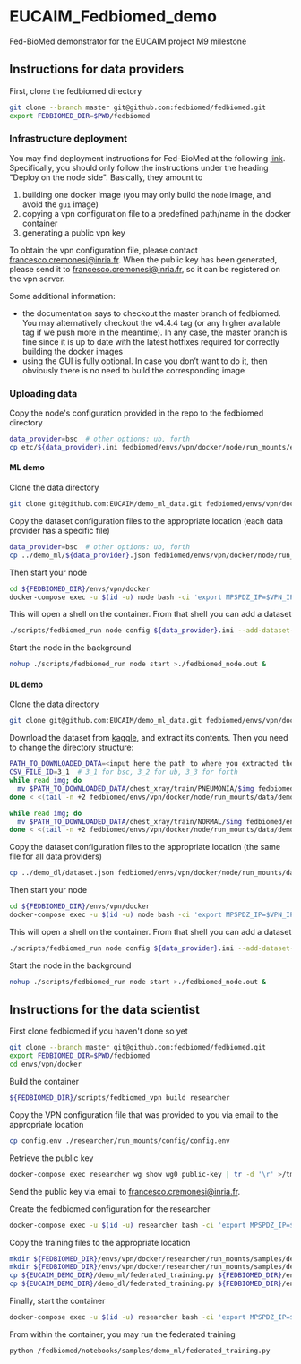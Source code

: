 # EUCAIM_Fedbiomed_demo
Fed-BioMed demonstrator for the EUCAIM project M9 milestone

## Instructions for data providers

First, clone the fedbiomed directory
```bash
git clone --branch master git@github.com:fedbiomed/fedbiomed.git
export FEDBIOMED_DIR=$PWD/fedbiomed
```

### Infrastructure deployment

You may find deployment instructions for Fed-BioMed at the following [link](https://fedbiomed.org/latest/user-guide/deployment/deployment-vpn/#deploy-on-the-node-side). 
Specifically, you should only follow the instructions under the heading "Deploy on the node side". 
Basically, they amount to 
1. building one docker image (you may only build the `node` image, and avoid the `gui` image)
2. copying a vpn configuration file to a predefined path/name in the docker container
3. generating a public vpn key

To obtain the vpn configuration file, please contact [francesco.cremonesi@inria.fr](mailto:francesco.cremonesi@inria.fr).
When the public key has been generated, please send it to [francesco.cremonesi@inria.fr](mailto:francesco.cremonesi@inria.fr), so it can be registered on the vpn server. 

Some additional information:

- the documentation says to checkout the master branch of fedbiomed. You may alternatively checkout the v4.4.4 tag (or any higher available tag if we push more in the meantime). In any case, the master branch is fine since it is up to date with the latest hotfixes required for correctly building the docker images
- using the GUI is fully optional. In case you don’t want to do it, then obviously there is no need to build the corresponding image 

### Uploading data

Copy the node's configuration provided in the repo to the fedbiomed directory

```bash
data_provider=bsc  # other options: ub, forth
cp etc/${data_provider}.ini fedbiomed/envs/vpn/docker/node/run_mounts/etc
```

#### ML demo

Clone the data directory
```bash
git clone git@github.com:EUCAIM/demo_ml_data.git fedbiomed/envs/vpn/docker/node/run_mounts/data/demo_ml_data
```

Copy the dataset configuration files to the appropriate location (each data provider has a specific file)
```bash
data_provider=bsc  # other options: ub, forth
cp ../demo_ml/${data_provider}.json fedbiomed/envs/vpn/docker/node/run_mounts/data/demo_ml_data/
```

Then start your node
```bash
cd ${FEDBIOMED_DIR}/envs/vpn/docker
docker-compose exec -u $(id -u) node bash -ci 'export MPSPDZ_IP=$VPN_IP && export MPSPDZ_PORT=14001 && export MQTT_BROKER=10.220.0.2 && export MQTT_BROKER_PORT=1883 && export UPLOADS_URL="http://10.220.0.3:8000/upload/" && export PYTHONPATH=/fedbiomed && export FEDBIOMED_NO_RESET=1 && eval "$(conda shell.bash hook)" && conda activate fedbiomed-node && bash'
```

This will open a shell on the container. From that shell you can add a dataset
```bash
./scripts/fedbiomed_run node config ${data_provider}.ini --add-dataset-from-file /data/demo_ml_data/${data_provider}.json
```

Start the node in the background
```bash
nohup ./scripts/fedbiomed_run node start >./fedbiomed_node.out &
```


#### DL demo

Clone the data directory
```bash
git clone git@github.com:EUCAIM/demo_ml_data.git fedbiomed/envs/vpn/docker/node/run_mounts/data/demo_dl_data
```

Download the dataset from [kaggle](https://www.kaggle.com/datasets/paultimothymooney/chest-xray-pneumonia), and extract its contents.
Then you need to change the directory structure:
```bash
PATH_TO_DOWNLOADED_DATA=<input here the path to where you extracted the archived data>
CSV_FILE_ID=3_1  # 3_1 for bsc, 3_2 for ub, 3_3 for forth
while read img; do
  mv $PATH_TO_DOWNLOADED_DATA/chest_xray/train/PNEUMONIA/$img fedbiomed/envs/vpn/docker/node/run_mounts/data/chest_xray/PNEUMONIA/$img
done < <(tail -n +2 fedbiomed/envs/vpn/docker/node/run_mounts/data/demo_dl_data/data_ids/three_dataseties_scenario/train.pnm.${CSV_FILE_ID}.csv)

while read img; do
  mv $PATH_TO_DOWNLOADED_DATA/chest_xray/train/NORMAL/$img fedbiomed/envs/vpn/docker/node/run_mounts/data/chest_xray/NORMAL/$img
done < <(tail -n +2 fedbiomed/envs/vpn/docker/node/run_mounts/data/demo_dl_data/data_ids/three_dataseties_scenario/train.nrm.${CSV_FILE_ID}.csv)
```

Copy the dataset configuration files to the appropriate location (the same file for all data providers)
```bash
cp ../demo_dl/dataset.json fedbiomed/envs/vpn/docker/node/run_mounts/data/demo_dl_data/
```

Then start your node
```bash
cd ${FEDBIOMED_DIR}/envs/vpn/docker
docker-compose exec -u $(id -u) node bash -ci 'export MPSPDZ_IP=$VPN_IP && export MPSPDZ_PORT=14001 && export MQTT_BROKER=10.220.0.2 && export MQTT_BROKER_PORT=1883 && export UPLOADS_URL="http://10.220.0.3:8000/upload/" && export PYTHONPATH=/fedbiomed && export FEDBIOMED_NO_RESET=1 && eval "$(conda shell.bash hook)" && conda activate fedbiomed-node && bash'
```

This will open a shell on the container. From that shell you can add a dataset
```bash
./scripts/fedbiomed_run node config ${data_provider}.ini --add-dataset-from-file /data/demo_dl_data/dataset.json
```

Start the node in the background
```bash
nohup ./scripts/fedbiomed_run node start >./fedbiomed_node.out &
```

## Instructions for the data scientist

First clone fedbiomed if you haven't done so yet
```bash
git clone --branch master git@github.com:fedbiomed/fedbiomed.git
export FEDBIOMED_DIR=$PWD/fedbiomed
cd envs/vpn/docker
```

Build the container
```bash
${FEDBIOMED_DIR}/scripts/fedbiomed_vpn build researcher
```

Copy the VPN configuration file that was provided to you via email to the appropriate location
```bash
cp config.env ./researcher/run_mounts/config/config.env
```

Retrieve the public key
```bash
docker-compose exec researcher wg show wg0 public-key | tr -d '\r' >/tmp/publickey-researcher
```

Send the public key via email to [francesco.cremonesi@inria.fr](mailto:francesco.cremonesi@inria.fr).

Create the fedbiomed configuration for the researcher
```bash
docker-compose exec -u $(id -u) researcher bash -ci 'export MPSPDZ_IP=$VPN_IP && export MPSPDZ_PORT=14001 && export MQTT_BROKER=10.220.0.2 && export MQTT_BROKER_PORT=1883 && export UPLOADS_URL="http://10.220.0.3:8000/upload/" && export PYTHONPATH=/fedbiomed && export FEDBIOMED_NO_RESET=1 && eval "$(conda shell.bash hook)" && conda activate fedbiomed-researcher && ./scripts/fedbiomed_run researcher configuration create'
```

Copy the training files to the appropriate location

```bash
mkdir ${FEDBIOMED_DIR}/envs/vpn/docker/researcher/run_mounts/samples/demo_ml/
mkdir ${FEDBIOMED_DIR}/envs/vpn/docker/researcher/run_mounts/samples/demo_dl/
cp ${EUCAIM_DEMO_DIR}/demo_ml/federated_training.py ${FEDBIOMED_DIR}/envs/vpn/docker/researcher/run_mounts/samples/demo_ml/
cp ${EUCAIM_DEMO_DIR}/demo_dl/federated_training.py ${FEDBIOMED_DIR}/envs/vpn/docker/researcher/run_mounts/samples/demo_dl/
```

Finally, start the container

```bash
docker-compose exec -u $(id -u) researcher bash -ci 'export MPSPDZ_IP=$VPN_IP && export MPSPDZ_PORT=14000 && export MQTT_BROKER=10.220.0.2 && export MQTT_BROKER_PORT=1883 && export UPLOADS_URL="http://10.220.0.3:8000/upload/" && export PYTHONPATH=/fedbiomed && export FEDBIOMED_NO_RESET=1 && eval "$(conda shell.bash hook)" && conda activate fedbiomed-researcher && bash'
```

From within the container, you may run the federated training
```bash
python /fedbiomed/notebooks/samples/demo_ml/federated_training.py
```


